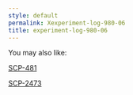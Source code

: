 ```yaml
---
style: default
permalink: Xexperiment-log-980-06
title: experiment-log-980-06
---
```

You may also like:

[SCP-481](http://scp-wiki.net/scp-481)

[SCP-2473](http://scp-wiki.net/scp-2473)
